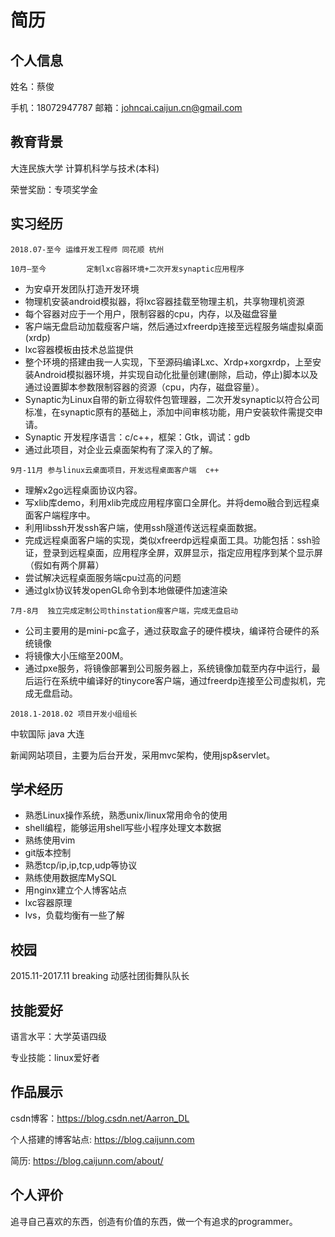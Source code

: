 # 简历

## 个人信息
姓名：蔡俊 

手机：18072947787  邮箱：johncai.caijun.cn@gmail.com

## 教育背景

大连民族大学	计算机科学与技术(本科)

荣誉奖励：专项奖学金

## 实习经历

`2018.07-至今	运维开发工程师	同花顺	杭州`

`10月—至今  		定制lxc容器环境+二次开发synaptic应用程序`

- 为安卓开发团队打造开发环境 
- 物理机安装android模拟器，将lxc容器挂载至物理主机，共享物理机资源 
- 每个容器对应于一个用户，限制容器的cpu，内存，以及磁盘容量 
- 客户端无盘启动加载瘦客户端，然后通过xfreerdp连接至远程服务端虚拟桌面(xrdp) 
- lxc容器模板由技术总监提供 
- 整个环境的搭建由我一人实现，下至源码编译Lxc、Xrdp+xorgxrdp，上至安装Android模拟器环境，并实现自动化批量创建(删除，启动，停止)脚本以及通过设置脚本参数限制容器的资源（cpu，内存，磁盘容量）。 
- Synaptic为Linux自带的新立得软件包管理器，二次开发synaptic以符合公司标准，在synaptic原有的基础上，添加中间审核功能，用户安装软件需提交申请。 
- Synaptic 开发程序语言：c/c++，框架：Gtk，调试：gdb                                                                
- 通过此项目，对企业云桌面架构有了深入的了解。


`9月-11月	参与linux云桌面项目，开发远程桌面客户端  c++`

- 理解x2go远程桌面协议内容。
- 写xlib库demo，利用xlib完成应用程序窗口全屏化。并将demo融合到远程桌面客户端程序中。
- 利用libssh开发ssh客户端，使用ssh隧道传送远程桌面数据。
- 完成远程桌面客户端的实现，类似xfreerdp远程桌面工具。功能包括：ssh验证，登录到远程桌面，应用程序全屏，双屏显示，指定应用程序到某个显示屏（假如有两个屏幕）
- 尝试解决远程桌面服务端cpu过高的问题
- 通过glx协议转发openGL命令到本地做硬件加速渲染

`7月-8月	独立完成定制公司thinstation瘦客户端，完成无盘启动`

- 公司主要用的是mini-pc盒子，通过获取盒子的硬件模块，编译符合硬件的系统镜像
- 将镜像大小压缩至200M。
- 通过pxe服务，将镜像部署到公司服务器上，系统镜像加载至内存中运行，最后运行在系统中编译好的tinycore客户端，通过freerdp连接至公司虚拟机，完成无盘启动。

`2018.1-2018.02	项目开发小组组长` 

中软国际	java	大连

新闻网站项目，主要为后台开发，采用mvc架构，使用jsp&servlet。

## 学术经历

			
- 熟悉Linux操作系统，熟悉unix/linux常用命令的使用
- shell编程，能够运用shell写些小程序处理文本数据
- 熟练使用vim
- git版本控制
- 熟悉tcp/ip,ip,tcp,udp等协议
- 熟练使用数据库MySQL
- 用nginx建立个人博客站点
- lxc容器原理
- lvs，负载均衡有一些了解

## 校园

2015.11-2017.11 breaking	动感社团街舞队队长

## 技能爱好	

语言水平：大学英语四级

专业技能：linux爱好者

## 作品展示
csdn博客：https://blog.csdn.net/Aarron_DL

个人搭建的博客站点: https://blog.caijunn.com

简历: https://blog.caijunn.com/about/

## 个人评价

追寻自己喜欢的东西，创造有价值的东西，做一个有追求的programmer。






